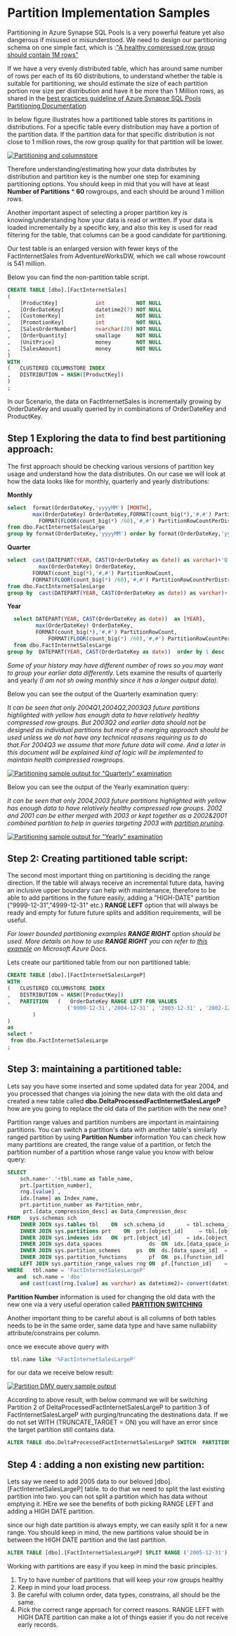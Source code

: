 # Partition Implementation Samples

Partitioning in Azure Synapse SQL Pools is a very powerful feature yet also dangerous if misused or misunderstood.
We need to design our partitioning schema on one simple fact, which is :["A healthy compressed row group should contain 1M rows"](https://docs.microsoft.com/en-us/azure/synapse-analytics/sql/develop-best-practices#optimize-clustered-columnstore-tables) 

If we have a very evenly distributed table, which has around same number of rows per each of its 60 distributions, to understand whether the table is suitable for partitioning, we should estimate the size of each partition portion row size per distribution  and have it be more than 1 Million rows, as shared in the [best practices guideline of Azure Synapse SQL Pools Partitioning Documentation](https://docs.microsoft.com/en-us/azure/synapse-analytics/sql/develop-best-practices#do-not-over-partition)

In below figure illustrates how a partitioned table stores its partitions in distributions. For a specific table every distribution may have a portion of the partition data. If the partition data for that specific distribution is not close to 1 million rows, the row group quality for that partition will be lower.

[![Partitioning and columnstore](./media/partitioning.JPG "Figure 1 Partitioning and columnstore in Azure Synapse SQL Pools")](#)


Therefore understanding/estimating how your data distributes by distribution and partition key is the number one step for examining partitioning options.
You should keep in mid that you will have at least **Number of Partitions** * **60** rowgroups, and each should be around  1 million rows.

Another important aspect of selecting a proper partition key is knowing/understanding how your data is read or written. If your data is loaded incrementally by a specific key, and also this key is used for read filtering for the table, that columns can be a good candidate for partitioning.

Our test table is an enlarged version with fewer keys of the FactInternetSales  from AdventureWorksDW, which we call  whose rowcount is   541 million.

Below you can find the non-partition table script.

```sql
CREATE TABLE [dbo].[FactInternetSales]
(
    [ProductKey]            int          NOT NULL
,   [OrderDateKey]          datetime2(7) NOT NULL
,   [CustomerKey]           int          NOT NULL
,   [PromotionKey]          int          NOT NULL
,   [SalesOrderNumber]      nvarchar(20) NOT NULL
,   [OrderQuantity]         smallage     NOT NULL
,   [UnitPrice]             money        NOT NULL
,   [SalesAmount]           money        NOT NULL
)
WITH
(   CLUSTERED COLUMNSTORE INDEX
,   DISTRIBUTION = HASH([ProductKey])
)
;
```

In our Scenario, the data on FactInternetSales is incrementally growing by OrderDateKey and usually queried by in combinations of OrderDateKey and ProductKey.

## Step 1 Exploring the data to find best partitioning approach:
The first approach should be checking various versions of partition key usage and understand how the data distributes. On our case we will look at how the data looks like for monthly, quarterly and yearly distributions:

**Monthly**
```sql
select  format(OrderDateKey,'yyyyMM') [MONTH],
        max(OrderDateKey) OrderDateKey,FORMAT(count_big(*),'#,#') PartitionRowCount,
	      FORMAT(FLOOR(count_big(*) /60),'#,#') PartitionRowCountPerDistro 
from dbo.FactInternetSalesLarge
group by format(OrderDateKey,'yyyyMM') order by format(OrderDateKey,'yyyyMM') desc
```

 **Quarter**
```sql
select  cast(DATEPART(YEAR, CAST(OrderDateKey as date)) as varchar)+'Q'+cast(DATEPART(QUARTER, CAST(OrderDateKey as date))as varchar) as [Quarter],
	      max(OrderDateKey) OrderDateKey,
        FORMAT(count_big(*),'#,#') PartitionRowCount,
        FORMAT(FLOOR(count_big(*) /60),'#,#') PartitionRowCountPerDistro 
from dbo.FactInternetSalesLarge
group by  cast(DATEPART(YEAR, CAST(OrderDateKey as date)) as varchar)+'Q'+cast(DATEPART(QUARTER, CAST(OrderDateKey as date))as varchar) order by 1 desc
```

 **Year**
 ```sql
   select DATEPART(YEAR, CAST(OrderDateKey as date))  as [YEAR],
          max(OrderDateKey) OrderDateKey,
          FORMAT(count_big(*),'#,#') PartitionRowCount,
		      FORMAT(FLOOR(count_big(*) /60),'#,#') PartitionRowCountPerDistro 
   from dbo.FactInternetSalesLarge
 group by  DATEPART(YEAR, CAST(OrderDateKey as date))  order by 1 desc
```

*Some of your history may have different number of rows so you may want to group your earlier data differently.*
Lets examine the results of quarterly and yearly *(I am not sh owing monthly since it has a longer output data)*.

Below you can see the output of the Quarterly examination query:

*It can be seen that only 2004Q1,2004Q2,2003Q3 future partitions highlighted with yellow has enough data to have relatively healthy compressed  row groups. But 2003Q2 and earlier data should not be designed as individual partitions but more of a merging approach should be used unless we do not have any technical reasons requiring us to do that.For 2004Q3 we assume that more future data will come. And a later in this document will be explained kind of logic will be implemented to maintain health compressed rowgroups.*

[![ Partitioning sample output for "Quarterly" examination](./media/QuarterlyResults.JPG "Figure 2 Partitioning sample output for Quarterly examination")](#)


Below you can see the output of the Yearly examination query:

*It can be seen that only 2004,2003 future partitions highlighted with yellow has enough data to have relatively healthy compressed  row groups. 2002 and 2001 can be either merged with 2003 or  kept together as a 2002&2001 combined partition to help in queries targeting 2003 with [partition pruning](https://docs.microsoft.com/en-us/azure/synapse-analytics/sql-data-warehouse/sql-data-warehouse-tables-partition#benefits-to-queries).*

[![ Partitioning sample output for "Yearly" examination](./media/YearlyResults.JPG "Figure 3 Partitioning sample output for Yearly examination")](#)

## Step 2: Creating partitioned table script:
The second most important thing on partitioning is deciding the range direction.
If the table will always receive an incremental future data, having an inclusive upper boundary can help with maintenance, therefore to be able to add partitions in the future easily,
adding a "HIGH-DATE" partition ("9999-12-31","4999-12-31" etc.) **RANGE LEFT** option that will always be ready and empty for future future splits and addition requirements, will be useful. 

*For lower bounded partitioning examples  **RANGE RIGHT** option should be used. More details on  how to use **RANGE RIGHT**  you can refer to [this example](https://docs.microsoft.com/en-us/azure/synapse-analytics/sql-data-warehouse/sql-data-warehouse-tables-partition#partition-switching) on Microsoft Azure Docs.*


Lets create our partitioned table from our non partitioned table:
```sql
CREATE TABLE [dbo].[FactInternetSalesLargeP]
WITH
(   CLUSTERED COLUMNSTORE INDEX
,   DISTRIBUTION = HASH([ProductKey])
,   PARTITION   (   OrderDateKey RANGE LEFT FOR VALUES
                   ('9999-12-31','2004-12-31' , '2003-12-31' , '2002-12-31')
		)
)
as
select * 
 from dbo.FactInternetSalesLarge
;
```
## Step 3: maintaining a partitioned table:
Lets say you have some inserted and some updated data for year 2004, and you processed that changes via joining the new data with the old data and created a new table called **dbo.DeltaProcessedFactInternetSalesLargeP** how are you going to replace the old data of the partition with the new one?

Partition range values and partition numbers are important in maintaining partitions.
You can switch a partition's data with another table's similarly ranged partition by using **Partition Number** information
You can check how many partitions are created,  the range value of a partition, or  fetch the partition number of a partition whose range value you know with below query:

```sql
SELECT 
	sch.name+'.'+tbl.name as Table_name,
	prt.[partition_number],
	rng.[value]	,
	idx.[name] as Index_name,
	prt.partition_number as Partition_nmbr,
	 prt.[data_compression_desc] as Data_Compression_desc
FROM   sys.schemas sch
	INNER JOIN sys.tables tbl    ON  sch.schema_id       = tbl.schema_id
	INNER JOIN sys.partitions prt    ON  prt.[object_id]     = tbl.[object_id]
	INNER JOIN sys.indexes idx   ON  prt.[object_id]     = idx.[object_id] AND prt.[index_id] = idx.[index_id]
	INNER JOIN sys.data_spaces               ds  ON  idx.[data_space_id] = ds.[data_space_id]                       
	INNER JOIN sys.partition_schemes     ps  ON  ds.[data_space_id]  = ps.[data_space_id]                
	INNER JOIN sys.partition_functions       pf  ON  ps.[function_id]    = pf.[function_id]              
	LEFT JOIN sys.partition_range_values rng ON  pf.[function_id]    = rng.[function_id] AND rng.[boundary_id] = prt.[partition_number]    
WHERE   tbl.name = 'FactInternetSalesLargeP' 
   and  sch.name = 'dbo'
    and cast(cast(rng.[value] as varchar) as datetime2)= convert(datetime2,'2004-12-31',23);
```


**Partition Number** information is used for changing the old data with the new one via a very useful operation called [**PARTITION SWITCHING**](https://docs.microsoft.com/en-us/azure/synapse-analytics/sql-data-warehouse/sql-data-warehouse-tables-partition#partition-switching)

Another important thing to be careful about is all columns of both tables needs to be in the same order, same data type and have same nullability attribute/constrains per column.

once we execute above query with

```sql
 tbl.name like '%FactInternetSalesLargeP' 
```
for our data we receive below result:

[![Partition DMV query sample output](./media/partitionQueryResult.JPG "Figure 4 Partition DMV query sample output")](#)

According to above result, with below command we will be switching Partition 2 of DeltaProcessedFactInternetSalesLargeP to partition 3 of FactInternetSalesLargeP with purging/truncating the destinations data. If we do not set WITH (TRUNCATE_TARGET = ON) you will have an error since the target partition still contains data.

```sql
ALTER TABLE dbo.DeltaProcessedFactInternetSalesLargeP SWITCH  PARTITION 2 to dbo.FactInternetSalesLargeP  PARTITION 3 WITH (TRUNCATE_TARGET = ON)--00:01
```
## Step 4 : adding a non existing new partition:

Lets say we need to add 2005 data to our beloved [dbo].[FactInternetSalesLargeP] table. to do that we need to split the last existing partition into two. you can not split a partition which has data without emptying it. HEre we see the benefits of both picking RANGE LEFT and adding a HIGH DATE partition.

since our high date partition is always empty, we can easily split it for a new range. You should keep in mind, the new partitions value should be in between the HIGH DATE partition and the last partition.
```sql
ALTER TABLE [dbo].[FactInternetSalesLargeP] SPLIT RANGE ('2005-12-31');
```
Working with partitions are easy if you keep in mind the basic principles.

1. Try to have number of partitions that will keep your row groups healthy
2. Keep in mind your load process.
3. Be careful with column order, data types, constrains, all should be the same.
4. Pick the correct range approach for correct reasons. RANGE LEFT with HIGH DATE partition can make a lot of things easier if you do not receive early records.

